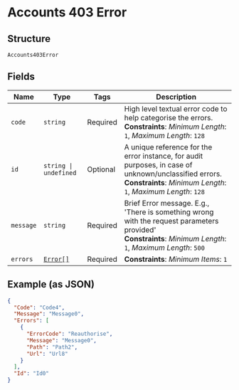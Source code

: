 
# Accounts 403 Error

## Structure

`Accounts403Error`

## Fields

| Name | Type | Tags | Description |
|  --- | --- | --- | --- |
| `code` | `string` | Required | High level textual error code to help categorise the errors.<br>**Constraints**: *Minimum Length*: `1`, *Maximum Length*: `128` |
| `id` | `string \| undefined` | Optional | A unique reference for the error instance, for audit purposes, in case of unknown/unclassified errors.<br>**Constraints**: *Minimum Length*: `1`, *Maximum Length*: `128` |
| `message` | `string` | Required | Brief Error message. E.g., 'There is something wrong with the request parameters provided'<br>**Constraints**: *Minimum Length*: `1`, *Maximum Length*: `500` |
| `errors` | [`Error[]`](../../doc/models/error.md) | Required | **Constraints**: *Minimum Items*: `1` |

## Example (as JSON)

```json
{
  "Code": "Code4",
  "Message": "Message0",
  "Errors": [
    {
      "ErrorCode": "Reauthorise",
      "Message": "Message0",
      "Path": "Path2",
      "Url": "Url8"
    }
  ],
  "Id": "Id0"
}
```

